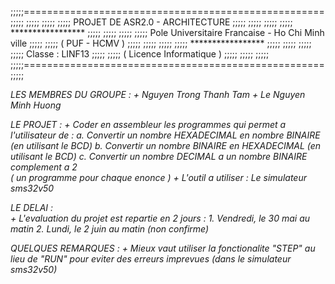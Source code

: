 ;;;;;====================================================;;;;;
;;;;;							 ;;;;;
;;;;;          PROJET DE ASR2.0 - ARCHITECTURE           ;;;;;
;;;;;							 ;;;;;
;;;;;                  *****************                 ;;;;;
;;;;;			 				 ;;;;;
;;;;;  Pole Universitaire Francaise - Ho Chi Minh ville  ;;;;;
;;;;;          		( PUF - HCMV )         	  	 ;;;;;
;;;;;			      	     			 ;;;;;
;;;;;                  *****************                 ;;;;;
;;;;;							 ;;;;;
;;;;;                   Classe : LINF13 		 ;;;;;
;;;;;               ( Licence Informatique )		 ;;;;;
;;;;;	       	      	 	  			 ;;;;;
;;;;;====================================================;;;;;


<I> LES MEMBRES DU GROUPE :
     + Nguyen Trong Thanh Tam
     + Le Nguyen Minh Huong


<II> LE PROJET :
      + Coder en assembleur les programmes qui permet a l'utilisateur de :
         a. Convertir un nombre HEXADECIMAL en nombre BINAIRE (en utilisant le BCD) 
	 b. Convertir un nombre BINAIRE en HEXADECIMAL (en utilisant le BCD)
	 c. Convertir un nombre DECIMAL a un nombre BINAIRE complement a 2  
                         ( un programme pour chaque enonce )
      + L'outil a utiliser : Le simulateur sms32v50 


<III> LE DELAI :  
       + L'evaluation du projet est repartie en 2 jours : 
       	  1. Vendredi, le 30 mai au matin
	  2. Lundi, le 2 juin au matin (non confirme)


<IV> QUELQUES REMARQUES :
      + Mieux vaut utiliser la fonctionalite "STEP" au lieu de "RUN" pour eviter des erreurs imprevues (dans le simulateur sms32v50)
